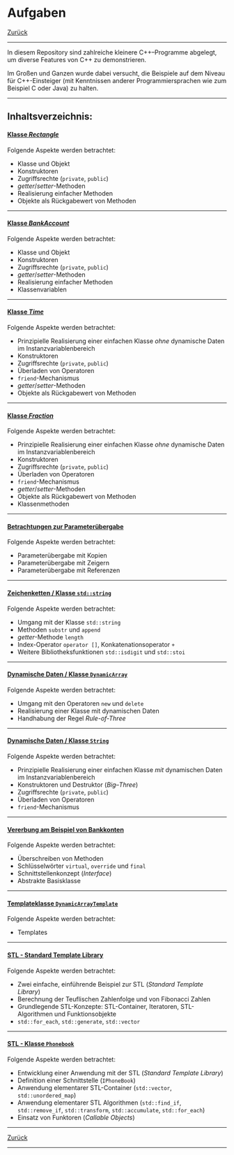 # Aufgaben


[Zurück](../../Readme.md)

---

In diesem Repository sind zahlreiche kleinere C++&ndash;Programme abgelegt,
um diverse Features von C++ zu demonstrieren.

Im Großen und Ganzen wurde dabei versucht,
die Beispiele auf dem Niveau für C++-Einsteiger
(mit Kenntnissen anderer Programmiersprachen wie zum Beispiel C oder Java) zu halten.

---

## Inhaltsverzeichnis:


<!--


#### [Low-Level Programmierung in C/C++](Examples/LowLevelProgramming/Resources/Readme.md)

Folgende Aspekte werden betrachtet:
  * Operatoren zur Bitmanipulation: `&`, `|`, `^` und `~` sowie die beiden Shift-Operatoren `<<` und `>>`
  * Kleinere Beispiele auf Basis der Bitmanipulationsoperatoren.


---

-->


#### [Klasse *Rectangle*](./Exercises_Rectangle.md)

Folgende Aspekte werden betrachtet:
  * Klasse und Objekt
  * Konstruktoren
  * Zugriffsrechte (`private`, `public`)
  * *getter*/*setter*-Methoden
  * Realisierung einfacher Methoden
  * Objekte als Rückgabewert von Methoden


---

#### [Klasse *BankAccount*](./Exercises_BankAccount.md)

Folgende Aspekte werden betrachtet:
  * Klasse und Objekt
  * Konstruktoren
  * Zugriffsrechte (`private`, `public`)
  * *getter*/*setter*-Methoden
  * Realisierung einfacher Methoden
  * Klassenvariablen

---

#### [Klasse *Time*](./Exercises_Time.md)

Folgende Aspekte werden betrachtet:
  * Prinzipielle Realisierung einer einfachen Klasse *ohne* dynamische Daten im Instanzvariablenbereich
  * Konstruktoren
  * Zugriffsrechte (`private`, `public`)
  * Überladen von Operatoren
  * `friend`-Mechanismus
  * *getter*/*setter*-Methoden
  * Objekte als Rückgabewert von Methoden

---

#### [Klasse *Fraction*](Examples/Fraction/Resources/Readme.md)

Folgende Aspekte werden betrachtet:
  * Prinzipielle Realisierung einer einfachen Klasse *ohne* dynamische Daten im Instanzvariablenbereich
  * Konstruktoren
  * Zugriffsrechte (`private`, `public`)
  * Überladen von Operatoren
  * `friend`-Mechanismus
  * *getter*/*setter*-Methoden
  * Objekte als Rückgabewert von Methoden
  * Klassenmethoden

---

#### [Betrachtungen zur Parameterübergabe](./Exercises_References_Pointers.md)

Folgende Aspekte werden betrachtet:
  * Parameterübergabe mit Kopien
  * Parameterübergabe mit Zeigern
  * Parameterübergabe mit Referenzen

---

#### [Zeichenketten / Klasse `std::string`](./Exercises_Strings.md)

Folgende Aspekte werden betrachtet:
  * Umgang mit der Klasse `std::string`
  * Methoden `substr` und `append`
  * *getter*-Methode `length`
  * Index-Operator `operator []`, Konkatenationsoperator `+`
  * Weitere Bibliotheksfunktionen `std::isdigit` und `std::stoi`

---

#### [Dynamische Daten / Klasse `DynamicArray`](./Exercises_DynamicArray.md)

Folgende Aspekte werden betrachtet:
  * Umgang mit den Operatoren `new` und `delete`
  * Realisierung einer Klasse mit dynamischen Daten
  * Handhabung der Regel *Rule-of-Three*

---

#### [Dynamische Daten / Klasse `String`](./Exercises_String.md)

Folgende Aspekte werden betrachtet:
  * Prinzipielle Realisierung einer einfachen Klasse *mit* dynamischen Daten im Instanzvariablenbereich
  * Konstruktoren und Destruktor (*Big&ndash;Three*)
  * Zugriffsrechte (`private`, `public`)
  * Überladen von Operatoren
  * `friend`-Mechanismus

---

#### [Vererbung am Beispiel von Bankkonten](./Exercises_MoreBankAccounts.md)

Folgende Aspekte werden betrachtet:
  * Überschreiben von Methoden
  * Schlüsselwörter `virtual`, `override` und `final`
  * Schnittstellenkonzept (*Interface*)
  * Abstrakte Basisklasse
   
---

#### [Templateklasse `DynamicArrayTemplate`](./Exercises_DynamicArrayTemplate.md)

Folgende Aspekte werden betrachtet:
  * Templates

---

#### [STL - Standard Template Library](./Exercises_STL.md)

Folgende Aspekte werden betrachtet:
  * Zwei einfache, einführende Beispiel zur STL (*Standard Template Library*)
  * Berechnung der Teuflischen Zahlenfolge und von Fibonacci Zahlen
  * Grundlegende STL-Konzepte: STL-Container, Iteratoren, STL-Algorithmen und Funktionsobjekte
  * `std::for_each`, `std::generate`, `std::vector`

---

#### [STL - Klasse `Phonebook`](./Exercises_STL_PhoneBook.md)

Folgende Aspekte werden betrachtet:
  * Entwicklung einer Anwendung mit der STL (*Standard Template Library*)
  * Definition einer Schnittstelle (`IPhoneBook`)
  * Anwendung elementarer STL-Container (`std::vector`, `std::unordered_map`)
  * Anwendung elementarer STL Algorithmen (`std::find_if`, `std::remove_if`, `std::transform`, `std::accumulate`, `std::for_each`)
  * Einsatz von Funktoren (*Callable Objects*)


<!--

---

#### [Klasse *IntegerSet*](Examples/IntegerSet/Resources/Readme.md)

Folgende Aspekte werden betrachtet:
  * Realisierung einer Klasse mit dynamischen Daten im Instanzvariablenbereich (Variante 1)
  * Realisierung einer Klasse mit einem STL-Container (`std::vector`) im Instanzvariablenbereich (Variante 2)
  * Korrekte Verwaltung dynamischer Daten einer Klasse ("*Big-Three*")
  * Verbesserung des Laufverzeitverhaltens: Implementierung der Move-Semantik ("*Big-Five*" / Variante 3 und 4)
  * Betrachtung des *Swap-Idioms* als eine Möglichkeit zur Umsetzung der Move-Semantik


---

#### [Vererbung am Beispiel von Rechtecken](Examples/Rectangles/Resources/Readme.md)

Folgende Aspekte werden zum Thema &ldquo;Vererbung&rdquo; betrachtet:
  * Entwicklung einer Hierarchie von Klassen
  * Konstruktoren von abgeleiteten Klassen und Basisklassen
  * Verwendung von `public`, `protected` und `private`
  * Verdecken von Methoden
  * Überschreiben von Methoden
  * Schlüsselwörter `virtual`, `override` und `final`
  * Polymorphismus
  * Betrachtung einer Schnittstelle (*Interface*)
  * Kontrakt mit mehreren Schnittstellen
  * Betrachtung einer abstrakten Basisklasse 
  * Betrachtung von konkreten Klassen
  * Unterschied Schnittstelle versus abstrakte Basisklasse


---

-->


---

[Zurück](../../Readme.md)

---
